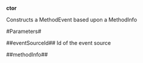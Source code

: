 **ctor**

Constructs a MethodEvent based upon a MethodInfo

#Parameters#


##eventSourceId##
Id of the event source

##methodInfo##

